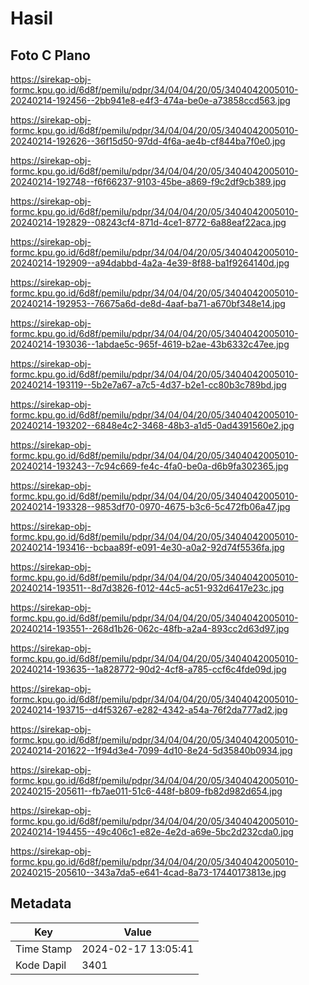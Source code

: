 # Hasil

## Foto C Plano

https://sirekap-obj-formc.kpu.go.id/6d8f/pemilu/pdpr/34/04/04/20/05/3404042005010-20240214-192456--2bb941e8-e4f3-474a-be0e-a73858ccd563.jpg

https://sirekap-obj-formc.kpu.go.id/6d8f/pemilu/pdpr/34/04/04/20/05/3404042005010-20240214-192626--36f15d50-97dd-4f6a-ae4b-cf844ba7f0e0.jpg

https://sirekap-obj-formc.kpu.go.id/6d8f/pemilu/pdpr/34/04/04/20/05/3404042005010-20240214-192748--f6f66237-9103-45be-a869-f9c2df9cb389.jpg

https://sirekap-obj-formc.kpu.go.id/6d8f/pemilu/pdpr/34/04/04/20/05/3404042005010-20240214-192829--08243cf4-871d-4ce1-8772-6a88eaf22aca.jpg

https://sirekap-obj-formc.kpu.go.id/6d8f/pemilu/pdpr/34/04/04/20/05/3404042005010-20240214-192909--a94dabbd-4a2a-4e39-8f88-ba1f9264140d.jpg

https://sirekap-obj-formc.kpu.go.id/6d8f/pemilu/pdpr/34/04/04/20/05/3404042005010-20240214-192953--76675a6d-de8d-4aaf-ba71-a670bf348e14.jpg

https://sirekap-obj-formc.kpu.go.id/6d8f/pemilu/pdpr/34/04/04/20/05/3404042005010-20240214-193036--1abdae5c-965f-4619-b2ae-43b6332c47ee.jpg

https://sirekap-obj-formc.kpu.go.id/6d8f/pemilu/pdpr/34/04/04/20/05/3404042005010-20240214-193119--5b2e7a67-a7c5-4d37-b2e1-cc80b3c789bd.jpg

https://sirekap-obj-formc.kpu.go.id/6d8f/pemilu/pdpr/34/04/04/20/05/3404042005010-20240214-193202--6848e4c2-3468-48b3-a1d5-0ad4391560e2.jpg

https://sirekap-obj-formc.kpu.go.id/6d8f/pemilu/pdpr/34/04/04/20/05/3404042005010-20240214-193243--7c94c669-fe4c-4fa0-be0a-d6b9fa302365.jpg

https://sirekap-obj-formc.kpu.go.id/6d8f/pemilu/pdpr/34/04/04/20/05/3404042005010-20240214-193328--9853df70-0970-4675-b3c6-5c472fb06a47.jpg

https://sirekap-obj-formc.kpu.go.id/6d8f/pemilu/pdpr/34/04/04/20/05/3404042005010-20240214-193416--bcbaa89f-e091-4e30-a0a2-92d74f5536fa.jpg

https://sirekap-obj-formc.kpu.go.id/6d8f/pemilu/pdpr/34/04/04/20/05/3404042005010-20240214-193511--8d7d3826-f012-44c5-ac51-932d6417e23c.jpg

https://sirekap-obj-formc.kpu.go.id/6d8f/pemilu/pdpr/34/04/04/20/05/3404042005010-20240214-193551--268d1b26-062c-48fb-a2a4-893cc2d63d97.jpg

https://sirekap-obj-formc.kpu.go.id/6d8f/pemilu/pdpr/34/04/04/20/05/3404042005010-20240214-193635--1a828772-90d2-4cf8-a785-ccf6c4fde09d.jpg

https://sirekap-obj-formc.kpu.go.id/6d8f/pemilu/pdpr/34/04/04/20/05/3404042005010-20240214-193715--d4f53267-e282-4342-a54a-76f2da777ad2.jpg

https://sirekap-obj-formc.kpu.go.id/6d8f/pemilu/pdpr/34/04/04/20/05/3404042005010-20240214-201622--1f94d3e4-7099-4d10-8e24-5d35840b0934.jpg

https://sirekap-obj-formc.kpu.go.id/6d8f/pemilu/pdpr/34/04/04/20/05/3404042005010-20240215-205611--fb7ae011-51c6-448f-b809-fb82d982d654.jpg

https://sirekap-obj-formc.kpu.go.id/6d8f/pemilu/pdpr/34/04/04/20/05/3404042005010-20240214-194455--49c406c1-e82e-4e2d-a69e-5bc2d232cda0.jpg

https://sirekap-obj-formc.kpu.go.id/6d8f/pemilu/pdpr/34/04/04/20/05/3404042005010-20240215-205610--343a7da5-e641-4cad-8a73-17440173813e.jpg


## Metadata

| Key        | Value               |
| ---------- | ------------------- |
| Time Stamp | 2024-02-17 13:05:41 |
| Kode Dapil | 3401                |



